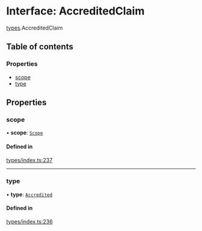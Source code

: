 # Interface: AccreditedClaim

[types](../wiki/types).AccreditedClaim

## Table of contents

### Properties

- [scope](../wiki/types.AccreditedClaim#scope)
- [type](../wiki/types.AccreditedClaim#type)

## Properties

### scope

• **scope**: [`Scope`](../wiki/types.Scope)

#### Defined in

[types/index.ts:237](https://github.com/PolymeshAssociation/polymesh-sdk/blob/95e180d2/src/types/index.ts#L237)

___

### type

• **type**: [`Accredited`](../wiki/types.ClaimType#accredited)

#### Defined in

[types/index.ts:236](https://github.com/PolymeshAssociation/polymesh-sdk/blob/95e180d2/src/types/index.ts#L236)
